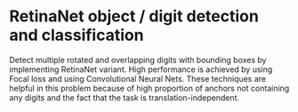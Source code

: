 # RetinaNet object / digit detection and classification
Detect multiple rotated and overlapping digits with bounding boxes by implementing RetinaNet variant.
High performance is achieved by using Focal loss and using Convolutional Neural Nets. 
These techniques are helpful in this problem because of high proportion of anchors not containing any digits and the fact that the task is translation-independent. 
